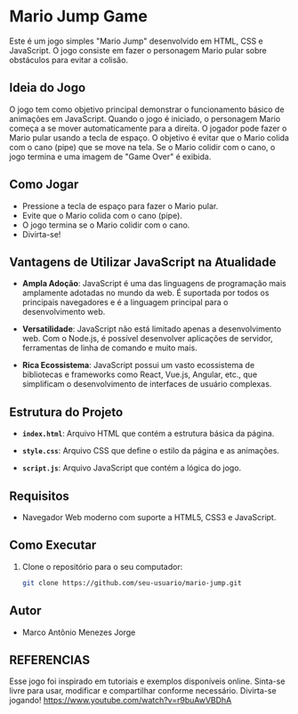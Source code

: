 # Mario Jump Game

Este é um jogo simples "Mario Jump" desenvolvido em HTML, CSS e JavaScript. O jogo consiste em fazer o personagem Mario pular sobre obstáculos para evitar a colisão.

## Ideia do Jogo

O jogo tem como objetivo principal demonstrar o funcionamento básico de animações em JavaScript. Quando o jogo é iniciado, o personagem Mario começa a se mover automaticamente para a direita. O jogador pode fazer o Mario pular usando a tecla de espaço. O objetivo é evitar que o Mario colida com o cano (pipe) que se move na tela. Se o Mario colidir com o cano, o jogo termina e uma imagem de "Game Over" é exibida.

## Como Jogar

- Pressione a tecla de espaço para fazer o Mario pular.
- Evite que o Mario colida com o cano (pipe).
- O jogo termina se o Mario colidir com o cano.
- Divirta-se!

## Vantagens de Utilizar JavaScript na Atualidade

- **Ampla Adoção**: JavaScript é uma das linguagens de programação mais amplamente adotadas no mundo da web. É suportada por todos os principais navegadores e é a linguagem principal para o desenvolvimento web.
  
- **Versatilidade**: JavaScript não está limitado apenas a desenvolvimento web. Com o Node.js, é possível desenvolver aplicações de servidor, ferramentas de linha de comando e muito mais.

- **Rica Ecossistema**: JavaScript possui um vasto ecossistema de bibliotecas e frameworks como React, Vue.js, Angular, etc., que simplificam o desenvolvimento de interfaces de usuário complexas.

## Estrutura do Projeto

- **`index.html`**: Arquivo HTML que contém a estrutura básica da página.
  
- **`style.css`**: Arquivo CSS que define o estilo da página e as animações.
  
- **`script.js`**: Arquivo JavaScript que contém a lógica do jogo.

## Requisitos

- Navegador Web moderno com suporte a HTML5, CSS3 e JavaScript.

## Como Executar

1. Clone o repositório para o seu computador:

   ```bash
   git clone https://github.com/seu-usuario/mario-jump.git
## Autor
-  Marco Antônio Menezes Jorge

## REFERENCIAS
Esse jogo foi inspirado em tutoriais e exemplos disponíveis online. Sinta-se livre para usar, modificar e compartilhar conforme necessário. Divirta-se jogando!
https://www.youtube.com/watch?v=r9buAwVBDhA
